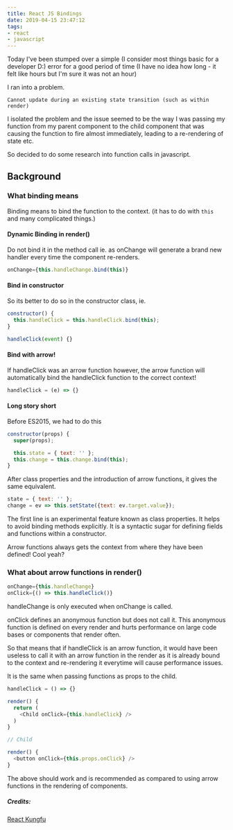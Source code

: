 ```yaml
---
title: React JS Bindings
date: 2019-04-15 23:47:12
tags:
- react
- javascript
---
```


Today I've been stumped over a simple (I consider most things basic for a developer D:) error for a good period of time <!-- more --> (I have no idea how long - it felt like hours but I'm sure it was not an hour)

I ran into a problem.

```
Cannot update during an existing state transition (such as within render)
```
I isolated the problem and the issue seemed to be the way I was passing my function from my parent component to the child component that was causing the function to fire almost immediately, leading to a re-rendering of state etc. 

So decided to do some research into function calls in javascript. 

## Background

### What binding means
Binding means to bind the function to the context. (it has to do with `this` and many complicated things.) 

#### Dynamic Binding in render()

Do not bind it in the method call ie. as onChange will generate a brand new handler every time the component re-renders.

```js
onChange={this.handleChange.bind(this)}
```

#### Bind in constructor

So its better to do so in the constructor class, ie. 

```js
constructor() {
  this.handleClick = this.handleClick.bind(this);
}

handleClick(event) {}
```
#### Bind with arrow!
If handleClick was an arrow function however, the arrow function will automatically bind the handleClick function to the correct context! 

```js
handleClick = (e) => {}
```
#### Long story short

Before ES2015, we had to do this
```javascript
constructor(props) {
  super(props);

  this.state = { text: '' };
  this.change = this.change.bind(this);
}
```

After class properties and the introduction of arrow functions, it gives the same equivalent.
```javascript
state = { text: '' };
change = ev => this.setState({text: ev.target.value});
```

The first line is an experimental feature known as class properties. It helps to avoid binding methods explicitly. It is a syntactic sugar for defining fields and functions within a constructor. 

Arrow functions always gets the context from where they have been defined! Cool yeah? 

### What about arrow functions in render()
```javascript
onChange={this.handleChange}
onClick={() => this.handleClick()}
```

handleChange is only executed when onChange is called.

onClick defines an anonymous function but does not call it. This anonymous function is defined on every render and hurts performance on large code bases or components that render often.

So that means that if handleClick is an arrow function, it would have been useless to call it with an arrow function in the render as it is already bound to the context and re-rendering it everytime will cause performance issues.

It is the same when passing functions as props to the child.

```js
handleClick = () => {}

render() {
  return (
    <Child onClick={this.handleClick} />
  )
}

// Child

render() {
  <button onClick={this.props.onClick} />
}
```

The above should work and is recommended as compared to using arrow functions in the rendering of components. 


##### Credits:
[React Kungfu]( 
https://reactkungfu.com/2015/07/why-and-how-to-bind-methods-in-your-react-component-classes/)